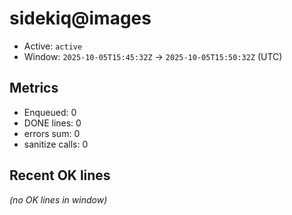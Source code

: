 # sidekiq@images

- Active: `active`
- Window: `2025-10-05T15:45:32Z` → `2025-10-05T15:50:32Z` (UTC)

## Metrics
- Enqueued: 0
- DONE lines: 0
- errors sum: 0
- sanitize calls: 0

## Recent OK lines
_(no OK lines in window)_
